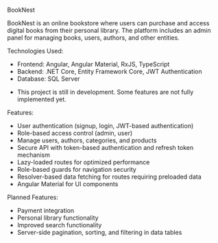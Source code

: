 BookNest

BookNest is an online bookstore where users can purchase and access digital books from their personal library. The platform includes an admin panel for managing books, users, authors, and other entities.

Technologies Used:
- Frontend: Angular, Angular Material, RxJS, TypeScript
- Backend: .NET Core, Entity Framework Core, JWT Authentication
- Database: SQL Server

* This project is still in development. Some features are not fully implemented yet.

Features:

- User authentication (signup, login, JWT-based authentication)
- Role-based access control (admin, user)
- Manage users, authors, categories, and products
- Secure API with token-based authentication and refresh token mechanism
- Lazy-loaded routes for optimized performance
- Role-based guards for navigation security
- Resolver-based data fetching for routes requiring preloaded data
- Angular Material for UI components

Planned Features:

- Payment integration
- Personal library functionality
- Improved search functionality
- Server-side pagination, sorting, and filtering in data tables
